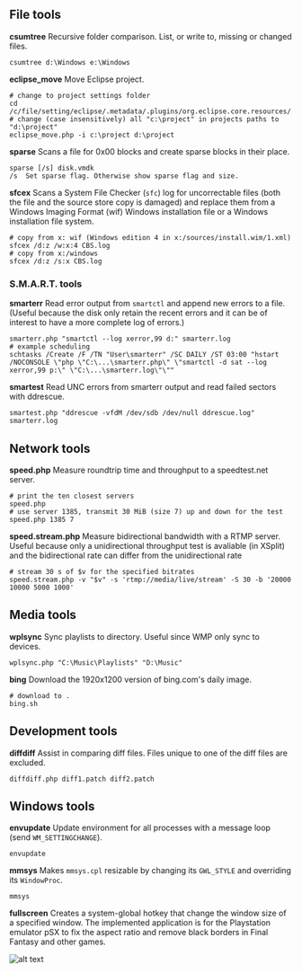 ## File tools

**csumtree** Recursive folder comparison. List, or write to, missing or changed files.

	csumtree d:\Windows e:\Windows

**eclipse_move** Move Eclipse project.

	# change to project settings folder
	cd /c/file/setting/eclipse/.metadata/.plugins/org.eclipse.core.resources/.projects
	# change (case insensitively) all "c:\project" in projects paths to "d:\project"
	eclipse_move.php -i c:\project d:\project

**sparse** Scans a file for 0x00 blocks and create sparse blocks in their place.

	sparse [/s] disk.vmdk
	/s	Set sparse flag. Otherwise show sparse flag and size.

**sfcex** Scans a System File Checker (`sfc`) log for uncorrectable files (both the file and the source store copy is damaged) and replace them from a Windows Imaging Format (wif) Windows installation file or a Windows installation file system.

	# copy from x: wif (Windows edition 4 in x:/sources/install.wim/1.xml)
	sfcex /d:z /w:x:4 CBS.log
	# copy from x:/windows
	sfcex /d:z /s:x CBS.log



### S.M.A.R.T. tools

**smarterr** Read error output from `smartctl` and append new errors to a file. (Useful because the disk only retain the recent errors and it can be of interest to have a more complete log of errors.)

	smarterr.php "smartctl --log xerror,99 d:" smarterr.log
	# example scheduling
	schtasks /Create /F /TN "User\smarterr" /SC DAILY /ST 03:00 "hstart /NOCONSOLE \"php \"C:\...\smarterr.php\" \"smartctl -d sat --log xerror,99 p:\" \"C:\...\smarterr.log\"\""

**smartest** Read UNC errors from smarterr output and read failed sectors with ddrescue.

	smartest.php "ddrescue -vfdM /dev/sdb /dev/null ddrescue.log" smarterr.log

	
	
	
## Network tools

**speed.php** Measure roundtrip time and throughput to a speedtest.net server.

	# print the ten closest servers
	speed.php
	# use server 1385, transmit 30 MiB (size 7) up and down for the test
	speed.php 1385 7

**speed.stream.php** Measure bidirectional bandwidth with a RTMP server. Useful because only a unidirectional throughput test is avaliable (in XSplit) and the bidirectional rate can differ from the unidirectional rate

	# stream 30 s of $v for the specified bitrates
	speed.stream.php -v "$v" -s 'rtmp://media/live/stream' -S 30 -b '20000 10000 5000 1000'




## Media tools

**wplsync** Sync playlists to directory. Useful since WMP only sync to devices.

	wplsync.php "C:\Music\Playlists" "D:\Music"

**bing** Download the 1920x1200 version of bing.com's daily image.

  	# download to .
	bing.sh




## Development tools

**diffdiff** Assist in comparing diff files. Files unique to one of the diff files are excluded.

	diffdiff.php diff1.patch diff2.patch




## Windows tools

**envupdate** Update environment for all processes with a message loop (send `WM_SETTINGCHANGE`).

	envupdate

**mmsys** Makes `mmsys.cpl` resizable by changing its `GWL_STYLE` and overriding its `WindowProc`.

	mmsys

**fullscreen** Creates a system-global hotkey that change the window size of a specified window. The implemented application is for the Playstation emulator pSX to fix the aspect ratio and remove black borders in Final Fantasy and other games.

![alt text](https://raw.github.com/john-peterson/john-peterson/master/fullscreen.png "fullscreen")
